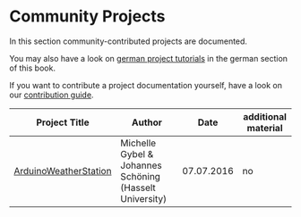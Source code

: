 # Community Projects

In this section community-contributed projects are documented.

You may also have a look on [german project tutorials](../de/community_projekte.html) in the german section of this book.

If you want to contribute a project documentation yourself, have a look on our [contribution guide](contributing.md).

| Project Title | Author | Date | additional material |
|---------------|--------|------|---------------------|
| [ArduinoWeatherStation](community_projects/Tutorial_ArduinoWeatherStation.md) | Michelle Gybel & Johannes Schöning (Hasselt University) | 07.07.2016 | no |
